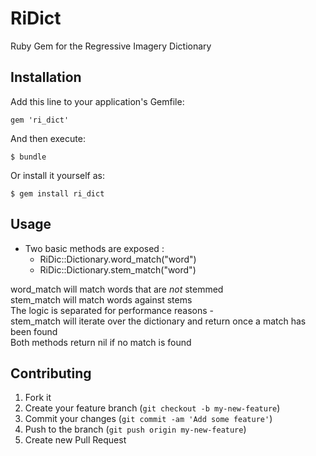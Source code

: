 # RiDict

Ruby Gem for the Regressive Imagery Dictionary

## Installation

Add this line to your application's Gemfile:

    gem 'ri_dict'

And then execute:

    $ bundle

Or install it yourself as:

    $ gem install ri_dict

## Usage

* Two basic methods are exposed :
  * RiDic::Dictionary.word_match("word")
  * RiDic::Dictionary.stem_match("word")

word_match will match words that are *not* stemmed  
stem_match will match words against stems  
The logic is separated for performance reasons -  
stem_match will iterate over the dictionary and return once a match has been found  
Both methods return nil if no match is found

## Contributing

1. Fork it
2. Create your feature branch (`git checkout -b my-new-feature`)
3. Commit your changes (`git commit -am 'Add some feature'`)
4. Push to the branch (`git push origin my-new-feature`)
5. Create new Pull Request
